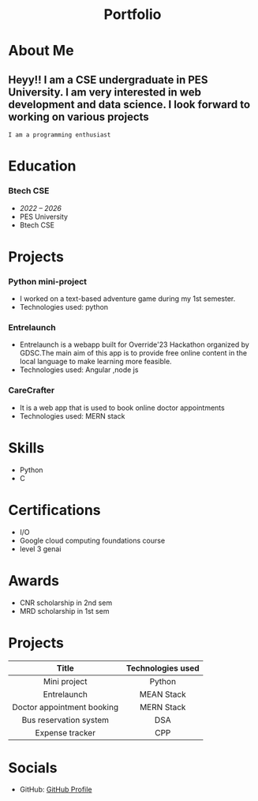 <h1 align="center">Portfolio</h1>

# About Me
## Heyy!! I am a CSE undergraduate in PES University. I am very interested in web development and data science. I look forward to working on various projects
`I am a programming enthusiast`
# Education
### Btech CSE
- _2022 – 2026_
- PES University
- Btech CSE

# Projects

### **Python mini-project**
- I worked on a text-based adventure game during my 1st semester.
- Technologies used: python 

### **Entrelaunch**
- Entrelaunch is a webapp built for Override'23 Hackathon organized by GDSC.The main aim of this app is to provide free online content in the local language to make learning more feasible.
- Technologies used: Angular ,node js

### **CareCrafter**
- It is a web app that is used to book online doctor appointments
- Technologies used: MERN stack

# Skills

- Python
- C

# Certifications

- I/O
- Google cloud computing foundations course  
- level 3 genai

# Awards

- CNR scholarship in 2nd sem
- MRD scholarship in 1st sem


# Projects

Title   | Technologies used
:-----: | :-----------------:
Mini project | Python
Entrelaunch | MEAN Stack
Doctor appointment booking | MERN Stack
Bus reservation system | DSA 
Expense tracker | CPP 

# Socials

- GitHub: [GitHub Profile](https://github.com/harinii-b)


